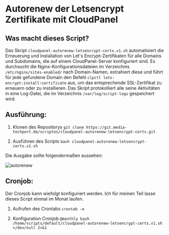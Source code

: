 # Autorenew der Letsencrypt Zertifikate mit CloudPanel

## Was macht dieses Script?

Das Skript `cloudpanel-autorenew-letsencrypt-certs.v1.sh` automatisiert die Erneuerung und Installation von Let's Encrypt-Zertifikaten für alle Domains und Subdomains, die auf einem CloudPanel-Server konfiguriert sind. Es durchsucht die Nginx-Konfigurationsdateien im Verzeichnis `/etc/nginx/sites-enabled/` nach Domain-Namen, extrahiert diese und führt für jede gefundene Domain den Befehl `clpctl lets-encrypt:install:certificate` aus, um das entsprechende SSL-Zertifikat zu erneuern oder zu installieren. Das Skript protokolliert alle seine Aktivitäten in eine Log-Datei, die im Verzeichnis `/var/log/script-logs` gespeichert wird.

## Ausführung:

1. Klonen des Repositorys
`git clone https://git.media-techport.de/scriptos/cloudpanel-autorenew-letsencrypt-certs.git`

2. Ausführen des Scripts
`bash cloudpanel-autorenew-letsencrypt-certs.v1.sh`

Die Ausgabe sollte folgendermaßen aussehen:

![autorenew](https://git.media-techport.de/scriptos/cloudpanel-autorenew-letsencrypt-certs/raw/branch/main/assets/autorenew.png)

## Cronjob:

Der Cronjob kann wiefolgt konfiguriert werden.
Ich für meinen Teil lasse dieses Script einmal im Monat laufen.

1. Aufrufen des Crontabs
`crontab -e`

2. Konfiguration Cronjob
`@monthly bash /home/scripts/default/cloudpanel-autorenew-letsencrypt-certs.v1.sh >/dev/null 2>&1`
